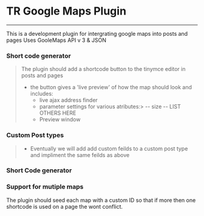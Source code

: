 # TR Google Maps Plugin
---
This is a development plugin for intergrating google maps into posts and pages
Uses GooleMaps API v 3 & JSON

### Short code generator
> The plugin should add a shortcode button to the tinymce editor in posts and pages
> - the button gives a 'live preview' of how the map should look and includes:
> 	- live ajax address finder
> 	- parameter settings for various atributes:>
> 		-- size
> 		-- LIST OTHERS HERE
> 	- Preview window

### Custom Post types
> 	- Eventually we will add add custom feilds to a custom post type and impliment the same feilds as above

### Short Code generator

### Support for mutiple maps
The plugin should seed each map with a custom ID so that if more then one shortcode is used on a page the wont conflict.


